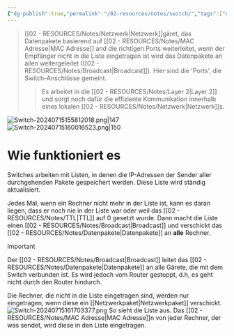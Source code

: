 ```yaml
---
{"dg-publish":true,"permalink":"/02-resources/notes/switch/","tags":["netzwerk","hardware","GFN/LF09","GFN/LF03","GFN/prüfungsrelevant/AP1"],"noteIcon":"","updated":"2025-08-26T16:35:07.000+02:00"}
---
```


>[[02 - RESOURCES/Notes/Netzwerk\|Netzwerk]]gäret, das Datenpakete basierend auf [[02 - RESOURCES/Notes/MAC Adresse\|MAC Adresse]] and die richtigen Ports weiterleitet, wenn der Empfänger nicht in die Liste eingetragen ist wird das Datenpakete an allen weitergeleitet ([[02 - RESOURCES/Notes/Broadcast\|Broadcast]]). Hier sind die 'Ports', die Switch-Anschlüsse gemeint.
>>Es arbeitet in die [[02 - RESOURCES/Notes/Layer 2\|Layer 2]] und sorgt noch dafür die effiziente Kommunikation innerhalb eines lokalen [[02 - RESOURCES/Notes/Netzwerk\|Netzwerk]]s.

![Switch-20240715155812018.png|147](/img/user/02%20-%20RESOURCES/Files/IMG/Switch-20240715155812018.png) ![Switch-20240715160016523.png|150](/img/user/02%20-%20RESOURCES/Files/IMG/Switch-20240715160016523.png)



# Wie funktioniert es

Switches arbeiten mit Listen, in denen die IP-Adressen der Sender aller durchgehenden Pakete gespeichert werden. Diese Liste wird ständig aktualisiert.

Jedes Mal, wenn ein Rechner nicht mehr in der Liste ist, kann es daran liegen, dass er noch nie in der Liste war oder weil das [[02 - RESOURCES/Notes/TTL\|TTL]] auf 0 gesetzt wurde. Dann macht die Liste einen [[02 - RESOURCES/Notes/Broadcast\|Broadcast]] und verschickt das [[02 - RESOURCES/Notes/Datenpakete\|Datenpakete]] an **alle** Rechner.

>[!important] 
>Der [[02 - RESOURCES/Notes/Broadcast\|Broadcast]] leitet das [[02 - RESOURCES/Notes/Datenpakete\|Datenpakete]] an alle Gärete, die mit dem Switch verbunden ist. 
>Es wird jedoch vom  Router gestoppt, d.h, es geht nicht durch den Router hindurch.

Die Rechner, die nicht in die Liste eingetragen sind, werden nur eingetragen, wenn diese ein [[Netzwerkpaket\|Netzwerkpaket]] verschickt.
![Switch-20240715161703377.png](/img/user/02%20-%20RESOURCES/Files/IMG/Switch-20240715161703377.png)
So sieht die Liste aus. Das [[02 - RESOURCES/Notes/MAC Adresse\|MAC Adresse]]n von jeder Rechner, der was sendet, wird diese in den Liste eingetragen.
